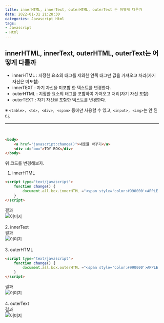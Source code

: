 ```yaml
---
title: innerHTML, innerText, outerHTML, outerText 은 어떻게 다른가    
date: 2022-01-31 21:28:30
categories: Javascript Html 
tags:
- Javascript
- Html 
---
```


## innerHTML, innerText, outerHTML, outerText는 어떻게 다를까    
- innerHTML : 지정한 요소의 태그를 제외한 안쪽 태그만 값을 가져오고 처리(자기 자신은 미포함)  
- innerTEXT : 자기 자신을 미포함 한 텍스트를 변경한다.  
- outerHTML : 지정한 요소의 태그를 포함하여 가져오고 처리(자기 자신 포함)  
- outerTEXT : 자기 자신을 포함한 텍스트를 변경한다.  

※ `<table>, <td>, <div>, <span>` 등에만 사용할 수 있고, `<input>, <img>`는 안 된다. 

---  
<br /> 

```html  
<body>
	<a href="javascript:change()">내용물 바꾸기</a> 
	<div id="box">TOY BOX</div>
</body>
```  
위 코드를 변경해보자. 
<br />
1. innerHTML 
```html  
<script type="text/javascript">
	function change() {
		document.all.box.innerHTML ="<span style='color:#990000'>APPLE BOX</span>";
	}
</script>
```  
결과  
![이미지](https://i.imgur.com/MTQ6i8P.png)  
<br />
2. innerText  
결과  
![이미지](https://i.imgur.com/scGhf9Q.png)   
<br />
3. outerHTML 
```html  
<script type="text/javascript">
	function change() {
		document.all.box.outerHTML ="<span style='color:#990000'>APPLE BOX</span>";
	}
</script>  
```  
결과  
![이미지](https://i.imgur.com/Oq1M1i8.png)   
<br />
4. outerText  
결과  
![이미지](https://i.imgur.com/HMfd6oY.png)  